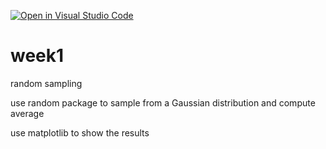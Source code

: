 [![Open in Visual Studio Code](https://classroom.github.com/assets/open-in-vscode-c66648af7eb3fe8bc4f294546bfd86ef473780cde1dea487d3c4ff354943c9ae.svg)](https://classroom.github.com/online_ide?assignment_repo_id=10777151&assignment_repo_type=AssignmentRepo)
# week1
random sampling

use random package to sample from a Gaussian distribution and compute average

use matplotlib to show the results
